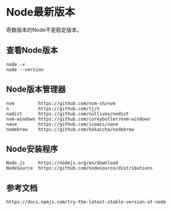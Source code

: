 # Node最新版本

奇数版本的Node不是稳定版本。

## 查看Node版本

```shell
node -v
node --version
```

## Node版本管理器

```
nvm         https://github.com/nvm-sh/nvm
n           https://github.com/tj/n
nodist      https://github.com/nullivex/nodist
nvm-windows https://github.com/coreybutler/nvm-windows
nave        https://github.com/isaacs/nave
nodebrew    https://github.com/hokaccha/nodebrew
```

## Node安装程序

```
Node.js     https://nodejs.org/en/download
NodeSource  https://github.com/nodesource/distributions
```

## 参考文档

```
https://docs.npmjs.com/try-the-latest-stable-version-of-node
```




